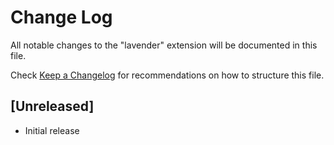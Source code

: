 # Change Log

All notable changes to the "lavender" extension will be documented in this file.

Check [Keep a Changelog](http://keepachangelog.com/) for recommendations on how to structure this file.

## [Unreleased]

- Initial release
